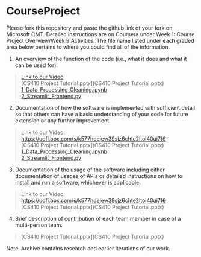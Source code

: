 # CourseProject

Please fork this repository and paste the github link of your fork on Microsoft CMT. Detailed instructions are on Coursera under Week 1: Course Project Overview/Week 9 Activities.  The file name listed under each graded area below pertains to where you could find all of the information.

1) An overview of the function of the code (i.e., what it does and what it can be used for). 

>[Link to our Video](https://uofi.box.com/s/k577hdejew39sjz6chte2ltol40ui7f6)<br/>
>[CS410 Project Tutorial.pptx](CS410 Project Tutorial.pptx) <br/>
>[1_Data_Processing_Cleaning.ipynb](1_Data_Processing_Cleaning.ipynb) <br/>
>[2_Streamlit_Frontend.py](2_Streamlit_Frontend.py) <br/>

2) Documentation of how the software is implemented with sufficient detail so that others can have a basic understanding of your code for future extension or any further improvement.

>Link to our Video: https://uofi.box.com/s/k577hdejew39sjz6chte2ltol40ui7f6<br/>
>[CS410 Project Tutorial.pptx](CS410 Project Tutorial.pptx) <br/>
>[1_Data_Processing_Cleaning.ipynb](1_Data_Processing_Cleaning.ipynb) <br/>
>[2_Streamlit_Frontend.py](2_Streamlit_Frontend.py) <br/>

3) Documentation of the usage of the software including either documentation of usages of APIs or detailed instructions on how to install and run a software, whichever is applicable.

>Link to our Video: https://uofi.box.com/s/k577hdejew39sjz6chte2ltol40ui7f6<br/>
>[CS410 Project Tutorial.pptx](CS410 Project Tutorial.pptx) <br/>

4) Brief description of contribution of each team member in case of a multi-person team.

>[CS410 Project Tutorial.pptx](CS410 Project Tutorial.pptx) <br/>

Note: Archive contains research and earlier iterations of our work.
